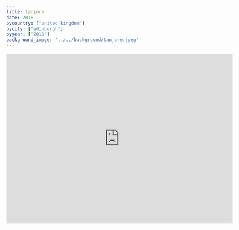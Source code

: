 ```yaml
---
title: tanjore
date: 2018
bycountry: ["united kingdom"]
bycity: ["edinburgh"]
byyear: ["2018"]
background_image: '../../background/tanjore.jpeg'
---
```


<iframe src="https://www.google.com/maps/embed?pb=!1m18!1m12!1m3!1d2234.369052160647!2d-3.18531662279211!3d55.94297517732704!2m3!1f0!2f0!3f0!3m2!1i1024!2i768!4f13.1!3m3!1m2!1s0x4887c7816ffa904b%3A0xf4cb82df74753aec!2sTanjore!5e0!3m2!1sen!2sus!4v1702080117139!5m2!1sen!2sus" width="600" height="450" style="border:0;" allowfullscreen="" loading="lazy" referrerpolicy="no-referrer-when-downgrade"></iframe>